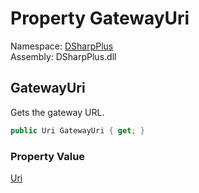 # Property GatewayUri

Namespace: [DSharpPlus](DSharpPlus.md)  
Assembly: DSharpPlus.dll

## <a id="DSharpPlus_DiscordClient_GatewayUri"></a>GatewayUri

Gets the gateway URL.

```csharp
public Uri GatewayUri { get; }
```

### Property Value

[Uri](https://learn.microsoft.com/dotnet/api/system.uri)

